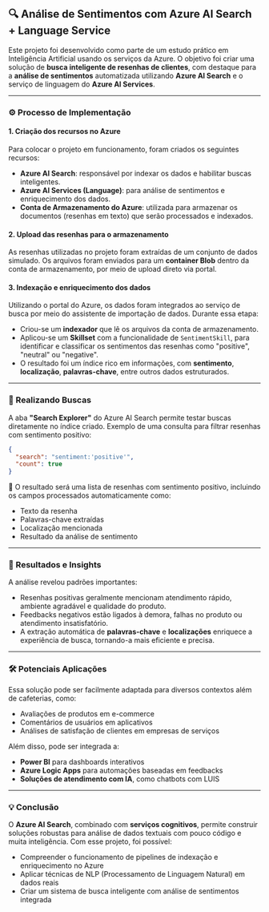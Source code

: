 
## 🔍 Análise de Sentimentos com Azure AI Search + Language Service

Este projeto foi desenvolvido como parte de um estudo prático em Inteligência Artificial usando os serviços da Azure. O objetivo foi criar uma solução de **busca inteligente de resenhas de clientes**, com destaque para a **análise de sentimentos** automatizada utilizando **Azure AI Search** e o serviço de linguagem do **Azure AI Services**.

---

### ⚙️ Processo de Implementação

#### 1. Criação dos recursos no Azure
Para colocar o projeto em funcionamento, foram criados os seguintes recursos:

- **Azure AI Search**: responsável por indexar os dados e habilitar buscas inteligentes.
- **Azure AI Services (Language)**: para análise de sentimentos e enriquecimento dos dados.
- **Conta de Armazenamento do Azure**: utilizada para armazenar os documentos (resenhas em texto) que serão processados e indexados.

#### 2. Upload das resenhas para o armazenamento
As resenhas utilizadas no projeto foram extraídas de um conjunto de dados simulado. Os arquivos foram enviados para um **container Blob** dentro da conta de armazenamento, por meio de upload direto via portal.

#### 3. Indexação e enriquecimento dos dados
Utilizando o portal do Azure, os dados foram integrados ao serviço de busca por meio do assistente de importação de dados. Durante essa etapa:

- Criou-se um **indexador** que lê os arquivos da conta de armazenamento.
- Aplicou-se um **Skillset** com a funcionalidade de `SentimentSkill`, para identificar e classificar os sentimentos das resenhas como "positive", "neutral" ou "negative".
- O resultado foi um índice rico em informações, com **sentimento**, **localização**, **palavras-chave**, entre outros dados estruturados.

---

### 🔎 Realizando Buscas

A aba **"Search Explorer"** do Azure AI Search permite testar buscas diretamente no índice criado. Exemplo de uma consulta para filtrar resenhas com sentimento positivo:

```json
{
  "search": "sentiment:'positive'",
  "count": true
}
```

🔁 O resultado será uma lista de resenhas com sentimento positivo, incluindo os campos processados automaticamente como:

- Texto da resenha  
- Palavras-chave extraídas  
- Localização mencionada  
- Resultado da análise de sentimento  

---

### 🧠 Resultados e Insights

A análise revelou padrões importantes:

- Resenhas positivas geralmente mencionam atendimento rápido, ambiente agradável e qualidade do produto.
- Feedbacks negativos estão ligados à demora, falhas no produto ou atendimento insatisfatório.
- A extração automática de **palavras-chave** e **localizações** enriquece a experiência de busca, tornando-a mais eficiente e precisa.

---

### 🛠️ Potenciais Aplicações

Essa solução pode ser facilmente adaptada para diversos contextos além de cafeterias, como:

- Avaliações de produtos em e-commerce  
- Comentários de usuários em aplicativos  
- Análises de satisfação de clientes em empresas de serviços  

Além disso, pode ser integrada a:

- **Power BI** para dashboards interativos  
- **Azure Logic Apps** para automações baseadas em feedbacks  
- **Soluções de atendimento com IA**, como chatbots com LUIS  

---

### 💡 Conclusão

O **Azure AI Search**, combinado com **serviços cognitivos**, permite construir soluções robustas para análise de dados textuais com pouco código e muita inteligência. Com esse projeto, foi possível:

- Compreender o funcionamento de pipelines de indexação e enriquecimento no Azure  
- Aplicar técnicas de NLP (Processamento de Linguagem Natural) em dados reais  
- Criar um sistema de busca inteligente com análise de sentimentos integrada  

